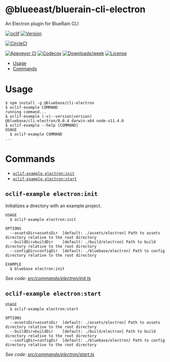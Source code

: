 @blueeast/bluerain-cli-electron
===============================

An Electron plugin for BlueRain CLI

[![oclif](https://img.shields.io/badge/cli-oclif-brightgreen.svg)](https://oclif.io)
[![Version](https://img.shields.io/npm/v/@blueeast/bluerain-cli-electron.svg)](https://npmjs.org/package/@blueeast/bluerain-cli-electron)

[![CircleCI](https://circleci.com/gh/BlueEastCode/bluerain-cli/tree/master.svg?style=shield)](https://circleci.com/gh/BlueEastCode/bluerain-cli/tree/master)

[![Appveyor CI](https://ci.appveyor.com/api/projects/status/github/BlueEastCode/bluerain-cli?branch=master&svg=true)](https://ci.appveyor.com/project/BlueEastCode/bluerain-cli/branch/master)
[![Codecov](https://codecov.io/gh/BlueEastCode/bluerain-cli/branch/master/graph/badge.svg)](https://codecov.io/gh/BlueEastCode/bluerain-cli)
[![Downloads/week](https://img.shields.io/npm/dw/@blueeast/bluerain-cli-electron.svg)](https://npmjs.org/package/@blueeast/bluerain-cli-electron)
[![License](https://img.shields.io/npm/l/@blueeast/bluerain-cli-electron.svg)](https://github.com/BlueEastCode/bluerain-cli/blob/master/package.json)

<!-- toc -->
* [Usage](#usage)
* [Commands](#commands)
<!-- tocstop -->
# Usage
<!-- usage -->
```sh-session
$ npm install -g @bluebase/cli-electron
$ oclif-example COMMAND
running command...
$ oclif-example (-v|--version|version)
@bluebase/cli-electron/0.0.4 darwin-x64 node-v11.4.0
$ oclif-example --help [COMMAND]
USAGE
  $ oclif-example COMMAND
...
```
<!-- usagestop -->
# Commands
<!-- commands -->
* [`oclif-example electron:init`](#oclif-example-electroninit)
* [`oclif-example electron:start`](#oclif-example-electronstart)

## `oclif-example electron:init`

Initializes a directory with an example project.

```
USAGE
  $ oclif-example electron:init

OPTIONS
  --assetsDir=assetsDir  [default: ./assets/electron] Path to assets directory relative to the root directory
  --buildDir=buildDir    [default: ./build/electron] Path to build directory relative to the root directory
  --configDir=configDir  [default: ./bluebase/electron] Path to config directory relative to the root directory

EXAMPLE
  $ bluebase electron:init
```

_See code: [src/commands/electron/init.ts](https://github.com/BlueBaseJS/cli/blob/v0.0.4/src/commands/electron/init.ts)_

## `oclif-example electron:start`

```
USAGE
  $ oclif-example electron:start

OPTIONS
  --assetsDir=assetsDir  [default: ./assets/electron] Path to assets directory relative to the root directory
  --buildDir=buildDir    [default: ./build/electron] Path to build directory relative to the root directory
  --configDir=configDir  [default: ./bluebase/electron] Path to config directory relative to the root directory
```

_See code: [src/commands/electron/start.ts](https://github.com/BlueBaseJS/cli/blob/v0.0.4/src/commands/electron/start.ts)_
<!-- commandsstop -->
